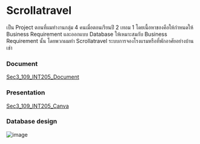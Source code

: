 # Scrollatravel
เป็น Project ตอนที่ผมทำงานกลุ่ม 4 คนเมื่อตอนเรียนปี 2 เทอม 1 
โดยเนื้อหาของคือให้กำหนดให้ Business Requirement และออกแบบ Database ให้เหมาะสมกับ Business Requirement นั้น
โดยพวกผมทำ Scrollatravel ระบบการจองโรงแรมหรือที่พักอาศัยอย่างบ้านเช่า

### Document
<a href = "https://drive.google.com/file/d/1EBEsogzQqi6rNe0Irjwv2KMDsnBEEE5y/view?usp=sharing">Sec3_109_INT205_Document</a>

### Presentation
<a href = "https://www.canva.com/design/DAEyPHhcogk/oy77iFSpE2FtIl3A-6mJcA/view?utm_content=DAEyPHhcogk&utm_campaign=designshare&utm_medium=link2&utm_source=sharebutton#5">Sec3_109_INT205_Canva</a>

### Database design
![image](https://github.com/KetchupBruh/Scrollatravel/blob/main/Database%20Design.png)
